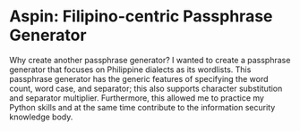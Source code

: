 # Aspin: Filipino-centric Passphrase Generator
Why create another passphrase generator? 
I wanted to create a passphrase generator that focuses on Philippine dialects as its wordlists. This passphrase generator has the generic features of specifying the word count, word case, and separator; this also supports character substitution and separator multiplier.
Furthermore, this allowed me to practice my Python skills and at the same time contribute to the information security knowledge body.
